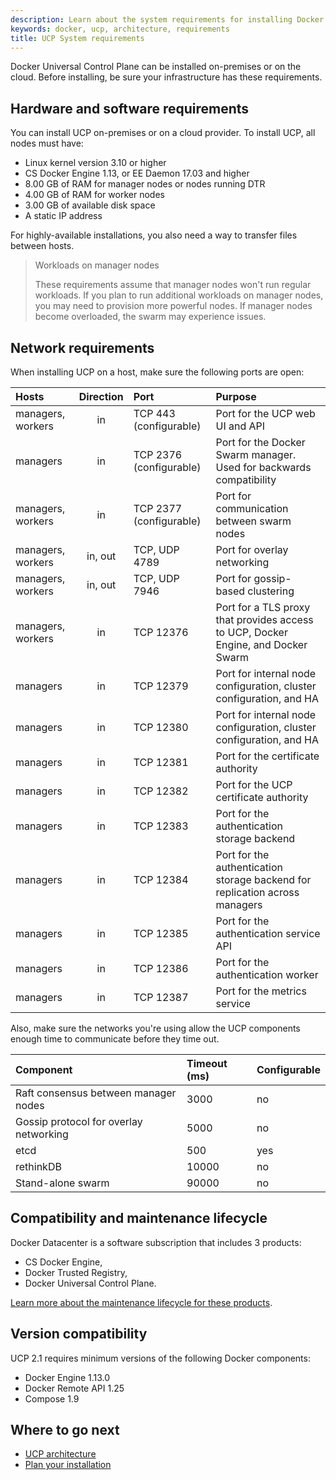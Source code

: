 ```yaml
---
description: Learn about the system requirements for installing Docker Universal Control Plane.
keywords: docker, ucp, architecture, requirements
title: UCP System requirements
---
```

Docker Universal Control Plane can be installed on-premises or on the cloud. Before installing, be sure your infrastructure has these requirements.

## Hardware and software requirements

You can install UCP on-premises or on a cloud provider. To install UCP, all nodes must have:

* Linux kernel version 3.10 or higher
* CS Docker Engine 1.13, or EE Daemon 17.03 and higher
* 8.00 GB of RAM for manager nodes or nodes running DTR
* 4.00 GB of RAM for worker nodes
* 3.00 GB of available disk space
* A static IP address

For highly-available installations, you also need a way to transfer files between hosts.

> Workloads on manager nodes
> 
> These requirements assume that manager nodes won't run regular workloads. If you plan to run additional workloads on manager nodes, you may need to provision more powerful nodes. If manager nodes become overloaded, the swarm may experience issues.

## Network requirements

When installing UCP on a host, make sure the following ports are open:

| Hosts             | Direction | Port                    | Purpose                                                                           |
|:----------------- |:---------:|:----------------------- |:--------------------------------------------------------------------------------- |
| managers, workers |    in     | TCP 443 (configurable)  | Port for the UCP web UI and API                                                   |
| managers          |    in     | TCP 2376 (configurable) | Port for the Docker Swarm manager. Used for backwards compatibility               |
| managers, workers |    in     | TCP 2377 (configurable) | Port for communication between swarm nodes                                        |
| managers, workers |  in, out  | TCP, UDP 4789           | Port for overlay networking                                                       |
| managers, workers |  in, out  | TCP, UDP 7946           | Port for gossip-based clustering                                                  |
| managers, workers |    in     | TCP 12376               | Port for a TLS proxy that provides access to UCP, Docker Engine, and Docker Swarm |
| managers          |    in     | TCP 12379               | Port for internal node configuration, cluster configuration, and HA               |
| managers          |    in     | TCP 12380               | Port for internal node configuration, cluster configuration, and HA               |
| managers          |    in     | TCP 12381               | Port for the certificate authority                                                |
| managers          |    in     | TCP 12382               | Port for the UCP certificate authority                                            |
| managers          |    in     | TCP 12383               | Port for the authentication storage backend                                       |
| managers          |    in     | TCP 12384               | Port for the authentication storage backend for replication across managers       |
| managers          |    in     | TCP 12385               | Port for the authentication service API                                           |
| managers          |    in     | TCP 12386               | Port for the authentication worker                                                |
| managers          |    in     | TCP 12387               | Port for the metrics service                                                      |

Also, make sure the networks you're using allow the UCP components enough time to communicate before they time out.

| Component                              | Timeout (ms) | Configurable |
|:-------------------------------------- |:------------ |:------------ |
| Raft consensus between manager nodes   | 3000         | no           |
| Gossip protocol for overlay networking | 5000         | no           |
| etcd                                   | 500          | yes          |
| rethinkDB                              | 10000        | no           |
| Stand-alone swarm                      | 90000        | no           |

## Compatibility and maintenance lifecycle

Docker Datacenter is a software subscription that includes 3 products:

* CS Docker Engine,
* Docker Trusted Registry,
* Docker Universal Control Plane.

[Learn more about the maintenance lifecycle for these products](http://success.docker.com/Get_Help/Compatibility_Matrix_and_Maintenance_Lifecycle).

## Version compatibility

UCP 2.1 requires minimum versions of the following Docker components:

* Docker Engine 1.13.0
* Docker Remote API 1.25
* Compose 1.9

## Where to go next

* [UCP architecture](../../architecture.md)
* [Plan your installation](plan-installation.md)